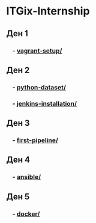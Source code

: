 # ITGix-Internship

## Ден 1

### &emsp;- [vagrant-setup/](vagrant-setup/)

## Ден 2

### &emsp;- [python-dataset/](python-dataset/)

### &emsp;- [jenkins-installation/](jenkins-installation/)

## Ден 3

### &emsp;- [first-pipeline/](first-pipeline/)

## Ден 4

### &emsp;- [ansible/](ansible/)

## Ден 5

### &emsp;- [docker/](docker/)
